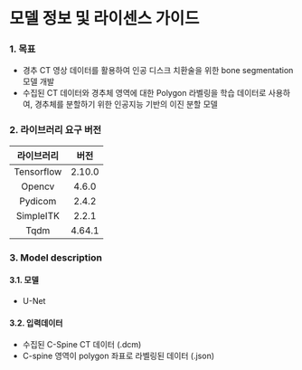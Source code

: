 # 모델 정보 및 라이센스 가이드 

### 1. 목표
+ 경추 CT 영상 데이터를 활용하여 인공 디스크 치환술을 위한 bone segmentation 모델 개발
+ 수집된 CT 데이터와 경추체 영역에 대한 Polygon 라벨링을 학습 데이터로 사용하여, 경추체를 분할하기 위한 인공지능 기반의 이진 분할 모델

### 2. 라이브러리 요구 버전
|라이브러리|버전|
|:---:|:---:|
|Tensorflow|2.10.0|
|Opencv|4.6.0|
|Pydicom|2.4.2|
|SimpleITK|2.2.1|
|Tqdm|4.64.1|

### 3. Model description
#### 3.1. 모델
+ U-Net


#### 3.2. 입력데이터
+ 수집된 C-Spine CT 데이터 (.dcm)
+ C-spine 영역이 polygon 좌표로 라벨링된 데이터 (.json)
